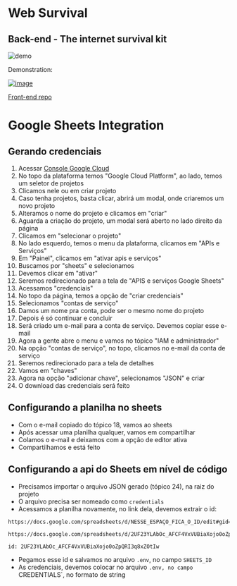 # Web Survival
## Back-end - The internet survival kit

![demo](https://user-images.githubusercontent.com/54915150/163587557-a3eec3b4-2ca8-41c4-8468-04a8565f0d2a.gif)

<p>
Demonstration:<br>
   
[![image](https://img.shields.io/badge/LinkedIn-0077B5?style=for-the-badge&logo=linkedin&logoColor=white&link=https://www.linkedin.com/posts/altamir-santos_dev-nodejs-backend-activity-6918958334356160512-FWr8?utm_source=linkedin_share&utm_medium=member_desktop_web)](https://www.linkedin.com/posts/altamir-santos_dev-nodejs-backend-activity-6918958334356160512-FWr8?utm_source=linkedin_share&utm_medium=member_desktop_web)

</p>

[Front-end repo](https://github.com/miroswd/internet-kit-front)


# Google Sheets Integration 

## Gerando credenciais
<ol>
<li>Acessar <a href="https://console.cloud.google.com/">Console Google Cloud</a></li>
<li>No topo da plataforma temos "Google Cloud Platform", ao lado, temos um seletor de projetos</li>
<li>Clicamos nele ou em criar projeto</li>
<li>Caso tenha projetos, basta clicar, abrirá um modal, onde criaremos um novo projeto</li>
<li>Alteramos o nome do projeto e clicamos em "criar"</li>
<li>Aguarda a criação do projeto, um modal será aberto no lado direito da página</li>
<li>Clicamos em "selecionar o projeto"</li>
<li>No lado esquerdo, temos o menu da plataforma, clicamos em "APIs e Serviços"</li>
<li>Em "Painel", clicamos em "ativar apis e serviços"</li>
<li>Buscamos por "sheets" e selecionamos</li>
<li>Devemos clicar em "ativar"</li>
<li>Seremos redirecionado para a tela de "APIS e serviços Google Sheets"</li>
<li>Acessamos "credenciais"</li>
<li>No topo da página, temos a opção de "criar credenciais"</li>
<li>Selecionamos "contas de serviço"</li>
<li>Damos um nome pra conta, pode ser o mesmo nome do projeto</li>
<li>Depois é só continuar e concluir</li>
<li>Será criado um e-mail para a conta de serviço. Devemos copiar esse e-mail</li>
<li>Agora a gente abre o menu e vamos no tópico "IAM e administrador"</li>
<li>Na opção "contas de serviço", no topo, clicamos no e-mail da conta de serviço</li>
<li>Seremos redirecionado para a tela de detalhes</li>
<li>Vamos em "chaves"</li>
<li>Agora na opção "adicionar chave", selecionamos "JSON" e criar</li>
<li>O download das credenciais será feito</li>
</ol>

## Configurando a planilha no sheets
- Com o e-mail copiado do tópico 18, vamos ao sheets
- Após acessar uma planilha qualquer, vamos em compartilhar
- Colamos o e-mail e deixamos com a opção de editor ativa
- Compartilhamos e está feito

## Configurando a api do Sheets em nível de código
- Precisamos importar o arquivo JSON gerado (tópico 24), na raiz do projeto
- O arquivo precisa ser nomeado como ```credentials```
- Acessamos a planilha novamente, no link dela, devemos extrair o id:

```
https://docs.google.com/spreadsheets/d/NESSE_ESPAÇO_FICA_O_ID/edit#gid=0
```
```
https://docs.google.com/spreadsheets/d/2UF23YLAbOc_AFCF4VxVUBiaXojo0oZpQRI3q8xZOtIw/edit#gid=0
```
```
id: 2UF23YLAbOc_AFCF4VxVUBiaXojo0oZpQRI3q8xZOtIw
```

- Pegamos esse id e salvamos no arquivo `.env`, no campo `SHEETS_ID`
- As credenciais, devemos colocar no arquivo `.env, no campo `CREDENTIALS`, no formato de string
